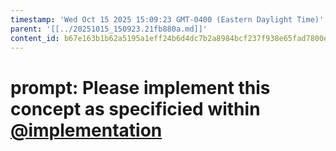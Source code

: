 ```yaml
---
timestamp: 'Wed Oct 15 2025 15:09:23 GMT-0400 (Eastern Daylight Time)'
parent: '[[../20251015_150923.21fb880a.md]]'
content_id: b67e163b1b62a5195a1eff24b6d4dc7b2a8984bcf237f938e65fad7800e47221
---
```


# prompt: Please implement this concept as specificied within [@implementation](/design/concepts/Roles/implementation.md)
